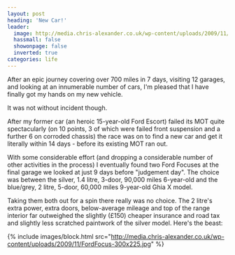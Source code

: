 ```yaml
---
layout: post
heading: 'New Car!'
leader:
  image: http://media.chris-alexander.co.uk/wp-content/uploads/2009/11/FordFocus-300x225.jpg
  hassmall: false
  showonpage: false
  inverted: true
categories: life
---
```


After an epic journey covering over 700 miles in 7 days, visiting 12 garages, and looking at an innumerable number of cars, I'm pleased that I have finally got my hands on my new vehicle.

It was not without incident though.

After my former car (an heroic 15-year-old Ford Escort) failed its MOT quite spectacularly (on 10 points, 3 of which were failed front suspension and a further 6 on corroded chassis) the race was on to find a new car and get it literally within 14 days - before its existing MOT ran out.

With some considerable effort (and dropping a considerable number of other activities in the process) I eventually found two Ford Focuses at the final garage we looked at just 9 days before "judgement day". The choice was between the silver, 1.4 litre, 3-door, 90,000 miles 6-year-old and the blue/grey, 2 litre, 5-door, 60,000 miles 9-year-old Ghia X model.

Taking them both out for a spin there really was no choice. The 2 litre's extra power, extra doors, below-average mileage and top of the range interior far outweighed the slightly (£150) cheaper insurance and road tax and slightly less scratched paintwork of the silver model. Here's the beast:

{% include images/block.html src="http://media.chris-alexander.co.uk/wp-content/uploads/2009/11/FordFocus-300x225.jpg" %}

